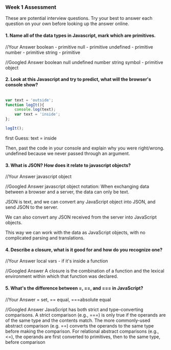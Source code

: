 ### Week 1 Assessment

These are potential interview questions. Try your best to answer each question on your own before looking up the answer online.

#### 1. Name all of the data types in Javascript, mark which are primitives.

  //Your Answer
  boolean - primitive
  null - primitive
  undefined - primitive
  number  - primitive
  string - primitive


  //Googled Answer
boolean
null
undefined
number
string
symbol - primitive
object

#### 2. Look at this Javascript and try to predict, what will the browser's console show?

``` javascript

var text = 'outside';
function logIt(){
    console.log(text);
    var text = 'inside';
};

logIt();

```

first Guess: text = inside


Then, past the code in your console and explain why you were right/wrong.
 undefined because we never passed through an argument.

#### 3. What is JSON? How does it relate to javascript objects?

  //Your Answer
  javascript object

  //Googled Answer
javascript object notation:
When exchanging data between a browser and a server, the data can only be text.

JSON is text, and we can convert any JavaScript object into JSON, and send JSON to the server.

We can also convert any JSON received from the server into JavaScript objects.

This way we can work with the data as JavaScript objects, with no complicated parsing and translations.

#### 4. Describe a closure, what is it good for and how do you recognize one?

  //Your Answer local vars - if it's inside a function


  //Googled Answer
  A closure is the combination of a function and the lexical environment within which that function was declared.

#### 5. What's the difference between =, ==, and === in JavaScript?

  //Your Answer
= set, == equal, ===absolute equal

  //Googled Answer
  JavaScript has both strict and type–converting comparisons. A strict comparison (e.g., ===) is only true if the operands are of the same type and the contents match. The more commonly-used abstract comparison (e.g. ==) converts the operands to the same type before making the comparison. For relational abstract comparisons (e.g., <=), the operands are first converted to primitives, then to the same type, before comparison
